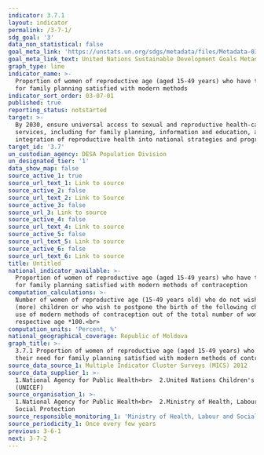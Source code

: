 ```yaml
---
indicator: 3.7.1
layout: indicator
permalink: /3-7-1/
sdg_goal: '3'
data_non_statistical: false
goal_meta_link: 'https://unstats.un.org/sdgs/metadata/files/Metadata-03-07-01.pdf'
goal_meta_link_text: United Nations Sustainable Development Goals Metadata (pdf 865kB)
graph_type: line
indicator_name: >-
  Proportion of women of reproductive age (aged 15-49 years) who have their need
  for family planning satisfied with modern methods
indicator_sort_order: 03-07-01
published: true
reporting_status: notstarted
target: >-
  By 2030, ensure universal access to sexual and reproductive health-care
  services, including for family planning, information and education, and the
  integration of reproductive health into national strategies and programmes
target_id: '3.7'
un_custodian_agency: DESA Population Division
un_designated_tier: '1'
data_show_map: false
source_active_1: true
source_url_text_1: Link to source
source_active_2: false
source_url_text_2: Link to Source
source_active_3: false
source_url_3: Link to source
source_active_4: false
source_url_text_4: Link to source
source_active_5: false
source_url_text_5: Link to source
source_active_6: false
source_url_text_6: Link to source
title: Untitled
national_indicator_available: >-
  Proportion of women of reproductive age (aged 15-49 years) who have their need
  for family planning satisfied with modern methods of contraception
computation_calculations: >-
  Number of women of reproductive age (15-49 years old) who do not wish to have
  (more) children or who wish to postpone the birth of the following child by
  use of modern methods of contraception out of the total number of women of the
  respective age *100.<br>
computation_units: 'Percent, %'
national_geographical_coverage: Republic of Moldova
graph_title: >-
  3.7.1 Proportion of women of reproductive age (aged 15-49 years) who have
  their need for family planning satisfied with modern methods of contraception 
source_data_source_1: Multiple Indicator Cluster Surveys (MICS) 2012
source_data_supplier_1: >-
  1.National Agency for Public Health<br>  2.United Nations Children's Fund
  (UNICEF)
source_organisation_1: >-
  1.National Agency for Public Health<br>  2.Ministry of Health, Labour and
  Social Protection
source_responsible_monitoring_1: 'Ministry of Health, Labour and Social Protection'
source_periodicity_1: Once every few years
previous: 3-6-1
next: 3-7-2
---
```

